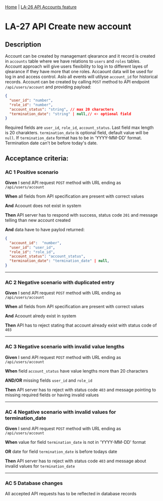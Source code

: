 [Home](../library_app_project.md) | [LA-26 API Accounts feature](./LA-26_API_accounts_feature.md)

# LA-27 API Create new account

## Description

Account can be created by managemant qlearance and it record is created in `accounts` table where we have relations to `users` and `roles` tables. Account approach will give users flexibility to log in to different layes of qlearance if they have more that one roles. Accaount data will be used for log in and access control. Aslo all events will utilyse `account_id` for historical records. Account can be created by calling `POST` method to API endpoint `/api/users/account` and providing payload:

```json
{
  "user_id": "number",
  "role_id": "number",
  "account_status": "string", // max 20 characters
  "termination_date": "string" | null,// <- optional field
}
```

Required fields are `user_id`, `role_id`, `account_status`. Last field max length is 20 charakters. `termination_date` is optional field, default value will be `null`. If `termination_date` format has to be in 'YYYY-MM-DD' format. Termination date can't be before today's date.

## Acceptance criteria:

### AC 1 Positive scenario

**Given** I send API request `POST` method with URL ending as `/api/users/account`

**When** all fields from API specification are present with correct values

**And** Acoount does not exist in system

**Then** API server has to respond with success, status code `201` and message telling than new account created

**And** data have to have paylod returned:

```json
{
  "account_id":  "number",
  "user_id": "user_id",
  "role_id": "role_id",
  "account_status": "account_status",
  "termination_date": "termination_date" | null,
}
```

---

### AC 2 Negative scenario with duplicated entry

**Given** I send API request `POST` method with URL ending as `/api/users/account`

**When** all fields from API specification are present with correct values

**And** Acoount alredy exist in system

**Then** API has to reject stating that account already exist with status code of `403`

---

### AC 3 Negative scenario with invalid value lengths

**Given** I send API request `POST` method with URL ending as `/api/users/account`

**When** field `account_status` have value lengths more than 20 characters

**AND/OR** missing fields `user_id` and `role_id`

**Then** API server has to reject with status code `403` and message pointing to missing required fields or having invalid values

---

### AC 4 Negative scenario with invalid values for termination_date

**Given** I send API request `POST` method with URL ending as `/api/users/account`

**When** value for field `termination_date` is not in 'YYYY-MM-DD' format

**OR** date for field `termination_date` is before todays date

**Then** API server has to reject with status code `403` and message about invalid values for `termination_date`

---

### AC 5 Database changes

All accepted API requests has to be reflected in database records
